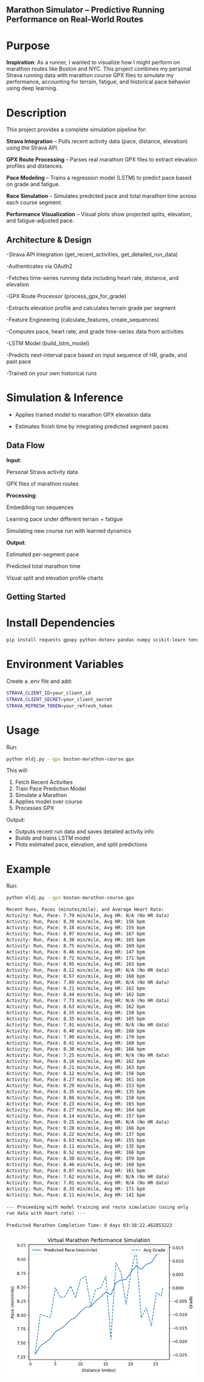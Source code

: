 ## Marathon Simulator – Predictive Running Performance on Real-World Routes
# Purpose
**Inspiration**:
As a runner, I wanted to visualize how I might perform on marathon routes like Boston and NYC. This project combines my personal Strava running data with marathon course GPX files to simulate my performance, accounting for terrain, fatigue, and historical pace behavior using deep learning.

# Description
This project provides a complete simulation pipeline for:

**Strava Integration** – Pulls recent activity data (pace, distance, elevation) using the Strava API.

**GPX Route Processing** – Parses real marathon GPX files to extract elevation profiles and distances.

**Pace Modeling** – Trains a regression model (LSTM) to predict pace based on grade and fatigue.

**Race Simulation** – Simulates predicted pace and total marathon time across each course segment.

**Performance Visualization** – Visual plots show projected splits, elevation, and fatigue-adjusted pace.

## Architecture & Design
-Strava API Integration (get_recent_activities, get_detailed_run_data)

-Authenticates via OAuth2

-Fetches time-series running data including heart rate, distance, and elevation

-GPX Route Processor (process_gpx_for_grade)

-Extracts elevation profile and calculates terrain grade per segment

-Feature Engineering (calculate_features, create_sequences)

-Computes pace, heart rate, and grade time-series data from activities

-LSTM Model (build_lstm_model)

-Predicts next-interval pace based on input sequence of HR, grade, and past pace

-Trained on your own historical runs

# Simulation & Inference

- Applies trained model to marathon GPX elevation data

- Estimates finish time by integrating predicted segment paces

## Data Flow
**Input**:

Personal Strava activity data

GPX files of marathon routes

**Processing**:

Embedding run sequences

Learning pace under different terrain + fatigue

Simulating new course run with learned dynamics

**Output**:

Estimated per-segment pace

Predicted total marathon time

Visual split and elevation profile charts

## Getting Started
# Install Dependencies
```bash
pip install requests gpxpy python-dotenv pandas numpy scikit-learn tensorflow
```
# Environment Variables
Create a .env file and add:
```bash
STRAVA_CLIENT_ID=your_client_id
STRAVA_CLIENT_SECRET=your_client_secret
STRAVA_REFRESH_TOKEN=your_refresh_token
``` 
# Usage
Run:
```bash
python mldj.py --gpx boston-marathon-course.gpx
```
This will:
1. Fetch Recent Activities
2. Train Pace Prediction Model
3. Simulate a Marathon
4. Applies model over course
5. Processes GPX

Output:
- Outputs recent run data and saves detailed activity info
- Builds and trains LSTM model
- Plots estimated pace, elevation, and split predictions

# Example
Run:
```bash
python mldj.py --gpx boston-marathon-course.gpx
```
```
Recent Runs, Paces (minutes/mile), and Average Heart Rate:
Activity: Run, Pace: 7.79 min/mile, Avg HR: N/A (No HR data)
Activity: Run, Pace: 8.39 min/mile, Avg HR: 156 bpm
Activity: Run, Pace: 9.18 min/mile, Avg HR: 155 bpm
Activity: Run, Pace: 8.97 min/mile, Avg HR: 167 bpm
Activity: Run, Pace: 8.30 min/mile, Avg HR: 165 bpm
Activity: Run, Pace: 8.75 min/mile, Avg HR: 169 bpm
Activity: Run, Pace: 8.46 min/mile, Avg HR: 147 bpm
Activity: Run, Pace: 8.72 min/mile, Avg HR: 171 bpm
Activity: Run, Pace: 8.95 min/mile, Avg HR: 163 bpm
Activity: Run, Pace: 8.12 min/mile, Avg HR: N/A (No HR data)
Activity: Run, Pace: 8.57 min/mile, Avg HR: 160 bpm
Activity: Run, Pace: 7.89 min/mile, Avg HR: N/A (No HR data)
Activity: Run, Pace: 9.21 min/mile, Avg HR: 162 bpm
Activity: Run, Pace: 8.44 min/mile, Avg HR: 162 bpm
Activity: Run, Pace: 7.73 min/mile, Avg HR: N/A (No HR data)
Activity: Run, Pace: 8.63 min/mile, Avg HR: 162 bpm
Activity: Run, Pace: 8.55 min/mile, Avg HR: 158 bpm
Activity: Run, Pace: 8.35 min/mile, Avg HR: 165 bpm
Activity: Run, Pace: 7.91 min/mile, Avg HR: N/A (No HR data)
Activity: Run, Pace: 8.40 min/mile, Avg HR: 168 bpm
Activity: Run, Pace: 7.90 min/mile, Avg HR: 170 bpm
Activity: Run, Pace: 8.41 min/mile, Avg HR: 160 bpm
Activity: Run, Pace: 8.30 min/mile, Avg HR: 166 bpm
Activity: Run, Pace: 7.25 min/mile, Avg HR: N/A (No HR data)
Activity: Run, Pace: 8.16 min/mile, Avg HR: 162 bpm
Activity: Run, Pace: 8.21 min/mile, Avg HR: 163 bpm
Activity: Run, Pace: 8.12 min/mile, Avg HR: 156 bpm
Activity: Run, Pace: 8.27 min/mile, Avg HR: 161 bpm
Activity: Run, Pace: 8.29 min/mile, Avg HR: 153 bpm
Activity: Run, Pace: 8.35 min/mile, Avg HR: 135 bpm
Activity: Run, Pace: 8.06 min/mile, Avg HR: 158 bpm
Activity: Run, Pace: 8.23 min/mile, Avg HR: 165 bpm
Activity: Run, Pace: 8.27 min/mile, Avg HR: 164 bpm
Activity: Run, Pace: 8.14 min/mile, Avg HR: 157 bpm
Activity: Run, Pace: 9.25 min/mile, Avg HR: N/A (No HR data)
Activity: Run, Pace: 9.28 min/mile, Avg HR: 166 bpm
Activity: Run, Pace: 8.22 min/mile, Avg HR: 137 bpm
Activity: Run, Pace: 8.63 min/mile, Avg HR: 155 bpm
Activity: Run, Pace: 8.11 min/mile, Avg HR: 135 bpm
Activity: Run, Pace: 8.52 min/mile, Avg HR: 166 bpm
Activity: Run, Pace: 8.30 min/mile, Avg HR: 159 bpm
Activity: Run, Pace: 8.46 min/mile, Avg HR: 160 bpm
Activity: Run, Pace: 8.07 min/mile, Avg HR: 161 bpm
Activity: Run, Pace: 7.62 min/mile, Avg HR: N/A (No HR data)
Activity: Run, Pace: 7.01 min/mile, Avg HR: N/A (No HR data)
Activity: Run, Pace: 8.33 min/mile, Avg HR: 171 bpm
Activity: Run, Pace: 8.11 min/mile, Avg HR: 141 bpm

--- Proceeding with model training and route simulation (using only run data with heart rate) ---

Predicted Marathon Completion Time: 0 days 03:38:22.462853223
```

![alt text](image.png)